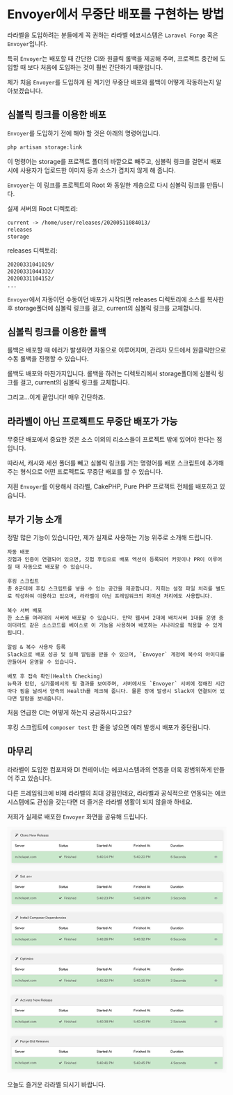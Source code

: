 # Envoyer에서 무중단 배포를 구현하는 방법

라라벨을 도입하려는 분들에게 꼭 권하는 라라벨 에코시스템은 `Laravel Forge` 혹은 `Envoyer`입니다.

특히 `Envoyer`는 배포할 때 간단한 CI와 원클릭 롤백을 제공해 주며, 프로젝트 중간에 도입할 때 보다 처음에 도입하는 것이 훨씬 간단하기 때문입니다.

제가 처음 `Envoyer`를 도입하게 된 계기인 무중단 배포와 롤백이 어떻게 작동하는지 알아보겠습니다.

## 심볼릭 링크를 이용한 배포

`Envoyer`를 도입하기 전에 해야 할 것은 아래의 명령어입니다.

```bash
php artisan storage:link
```

이 명령어는 storage를 프로젝트 폴더의 바깥으로 빼주고, 심볼릭 링크를 걸면서 배포시에 사용자가 업로드한 이미지 등과 소스가 겹치지 않게 해 줍니다.

`Envoyer`는 이 링크를 프로젝트의 Root 와 동일한 계층으로 다시 심볼릭 링크를 만듭니다.

실제 서버의 Root 디렉토리:

```text
current -> /home/user/releases/20200511084013/
releases
storage
```

releases 디렉토리:

```text
20200331041029/
20200331044332/
20200331104152/
...
```

`Envoyer`에서 자동이던 수동이던 배포가 시작되면 releases 디렉토리에 소스를 복사한 후 storage폴더에 심볼릭 링크를 걸고, current의 심볼릭 링크를 교체합니다.

## 심볼릭 링크를 이용한 롤백

롤백은 배포할 때 에러가 발생하면 자동으로 이루어지며, 관리자 모드에서 원클릭만으로 수동 롤백을 진행할 수 있습니다.

롤백도 배포와 마찬가지입니다. 롤백을 하려는 디렉토리에서 storage폴더에 심볼릭 링크를 걸고, current의 심볼릭 링크를 교체합니다.

그리고...이게 끝입니다! 매우 간단하죠.

## 라라벨이 아닌 프로젝트도 무중단 배포가 가능

무중단 배포에서 중요한 것은 소스 이외의 리소스들이 프로젝트 밖에 있어야 한다는 점입니다.

따라서, 캐시와 세션 폴더를 빼고 심볼릭 링크를 거는 명령어를 배포 스크립트에 추가해 주는 형식으로 어떤 프로젝트도 무중단 배포를 할 수 있습니다.

저흰 `Envoyer`를 이용해서 라라벨, CakePHP, Pure PHP 프로젝트 전체를 배포하고 있습니다.

## 부가 기능 소개

정말 많은 기능이 있습니다만, 제가 실제로 사용하는 기능 위주로 소개해 드립니다.

```text
자동 배포
깃헙과 인증이 연결되어 있으면, 깃헙 후킹으로 배포 엑션이 등록되어 커밋이나 PR이 이루어질 때 자동으로 배포할 수 있습니다.

후킹 스크립트
총 8군데에 후킹 스크립트를 넣을 수 있는 공간을 제공합니다. 저희는 설정 파일 처리를 별도로 작성하여 이용하고 있으며, 라라벨이 아닌 프레임워크의 퍼미션 처리에도 사용합니다.

복수 서버 배포
한 소스를 여러대의 서버에 배포할 수 있습니다. 만약 웹서버 2대에 배치서버 1대를 운영 중이더라도 같은 소스코드를 베이스로 이 기능을 사용하여 배포하는 시나리오를 적용할 수 있게 됩니다.

알림 & 복수 사용자 등록
Slack으로 배포 성공 및 실패 알림을 받을 수 있으며, `Envoyer` 계정에 복수의 아이디를 만들어서 운영할 수 있습니다.

배포 후 접속 확인(Health Checking)
뉴욕과 런던, 싱가폴에서의 핑 결과를 보여주며, 서버에서도 `Envoyer` 서버에 정해진 시간마다 핑을 날려서 양측의 Health를 체크해 줍니다. 물론 장애 발생시 Slack이 연결되어 있다면 알람을 보내줍니다.
```

처음 언급한 CI는 어떻게 하는지 궁금하시다고요?

후킹 스크립트에 `composer test` 한 줄을 넣으면 에러 발생시 배포가 중단됩니다.

## 마무리

라라벨이 도입한 컴포져와 DI 컨테이너는 에코시스템과의 연동을 더욱 광범위하게 만들어 주고 있습니다.

다른 프레임워크에 비해 라라벨의 최대 강점인데요, 라라벨과 공식적으로 연동되는 에코시스템에도 관심을 갖는다면 더 즐거운 라라벨 생활이 되지 않을까 하네요.

저희가 실제로 배포한 `Envoyer` 화면을 공유해 드립니다.

![&#xC2E4;&#xC81C; &#xBC30;&#xD3EC; &#xD6C4;&#xC758; &#xD654;&#xBA74;](.gitbook/assets/1.png)

오늘도 즐거운 라라벨 되시기 바랍니다.

